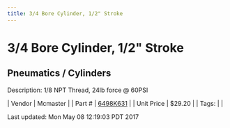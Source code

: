 ```yaml
---
title: 3/4 Bore Cylinder, 1/2" Stroke
---
```


# 3/4 Bore Cylinder, 1/2" Stroke
## Pneumatics / Cylinders
Description: 	1/8 NPT Thread, 24lb force @ 60PSI 

| Vendor | Mcmaster | 
| Part # | [6498K631](https://www.mcmaster.com/#6498K631) | 
| Unit Price | $29.20 | 
| Tags: |  | 

Last updated: Mon May 08 12:19:03 PDT 2017